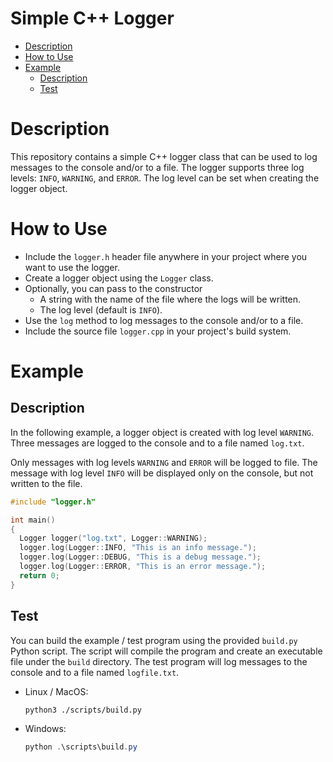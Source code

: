<!-- omit in toc -->
# Simple C++ Logger

- [Description](#description)
- [How to Use](#how-to-use)
- [Example](#example)
  - [Description](#description-1)
  - [Test](#test)


# Description

This repository contains a simple C++ logger class that can be used to log messages to the console and/or to a file. The logger supports three log levels: `INFO`, `WARNING`, and `ERROR`. The log level can be set when creating the logger object.


# How to Use

- Include the `logger.h` header file anywhere in your project where you want to use the logger.
- Create a logger object using the `Logger` class.
- Optionally, you can pass to the constructor
  - A string with the name of the file where the logs will be written.
  - The log level (default is `INFO`).
- Use the `log` method to log messages to the console and/or to a file.
- Include the source file `logger.cpp` in your project's build system.


# Example

## Description

In the following example, a logger object is created with log level `WARNING`. Three messages are logged to the console and to a file named `log.txt`.

Only messages with log levels `WARNING` and `ERROR` will be logged to file. The message with log level `INFO` will be displayed only on the console, but not written to the file.

```cpp
#include "logger.h"

int main()
{
  Logger logger("log.txt", Logger::WARNING);
  logger.log(Logger::INFO, "This is an info message.");
  logger.log(Logger::DEBUG, "This is a debug message.");
  logger.log(Logger::ERROR, "This is an error message.");
  return 0;
}
```


## Test

You can build the example / test program using the provided `build.py` Python script. The script will compile the program and create an executable file under the `build` directory. The test program will log messages to the console and to a file named `logfile.txt`.

- Linux / MacOS:
  ```
  python3 ./scripts/build.py
  ```
- Windows:
  ```PowerShell
  python .\scripts\build.py
  ```